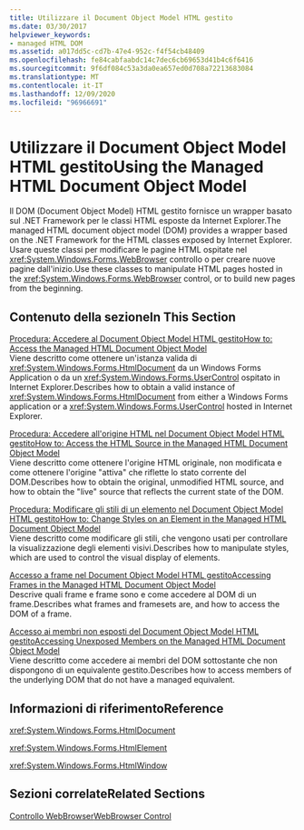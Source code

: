 ```yaml
---
title: Utilizzare il Document Object Model HTML gestito
ms.date: 03/30/2017
helpviewer_keywords:
- managed HTML DOM
ms.assetid: a017dd5c-cd7b-47e4-952c-f4f54cb48409
ms.openlocfilehash: fe84cabfaabdc14c7dec6cb69653d41b4c6f6416
ms.sourcegitcommit: 9f6df084c53a3da0ea657ed0d708a72213683084
ms.translationtype: MT
ms.contentlocale: it-IT
ms.lasthandoff: 12/09/2020
ms.locfileid: "96966691"
---
```

# <a name="using-the-managed-html-document-object-model"></a><span data-ttu-id="18e63-102">Utilizzare il Document Object Model HTML gestito</span><span class="sxs-lookup"><span data-stu-id="18e63-102">Using the Managed HTML Document Object Model</span></span>
<span data-ttu-id="18e63-103">Il DOM (Document Object Model) HTML gestito fornisce un wrapper basato sul .NET Framework per le classi HTML esposte da Internet Explorer.</span><span class="sxs-lookup"><span data-stu-id="18e63-103">The managed HTML document object model (DOM) provides a wrapper based on the .NET Framework for the HTML classes exposed by Internet Explorer.</span></span> <span data-ttu-id="18e63-104">Usare queste classi per modificare le pagine HTML ospitate nel <xref:System.Windows.Forms.WebBrowser> controllo o per creare nuove pagine dall'inizio.</span><span class="sxs-lookup"><span data-stu-id="18e63-104">Use these classes to manipulate HTML pages hosted in the <xref:System.Windows.Forms.WebBrowser> control, or to build new pages from the beginning.</span></span>  
  
## <a name="in-this-section"></a><span data-ttu-id="18e63-105">Contenuto della sezione</span><span class="sxs-lookup"><span data-stu-id="18e63-105">In This Section</span></span>  
 [<span data-ttu-id="18e63-106">Procedura: Accedere al Document Object Model HTML gestito</span><span class="sxs-lookup"><span data-stu-id="18e63-106">How to: Access the Managed HTML Document Object Model</span></span>](how-to-access-the-managed-html-document-object-model.md)  
 <span data-ttu-id="18e63-107">Viene descritto come ottenere un'istanza valida di <xref:System.Windows.Forms.HtmlDocument> da un Windows Forms Application o da un <xref:System.Windows.Forms.UserControl> ospitato in Internet Explorer.</span><span class="sxs-lookup"><span data-stu-id="18e63-107">Describes how to obtain a valid instance of <xref:System.Windows.Forms.HtmlDocument> from either a Windows Forms application or a <xref:System.Windows.Forms.UserControl> hosted in Internet Explorer.</span></span>  
  
 [<span data-ttu-id="18e63-108">Procedura: Accedere all'origine HTML nel Document Object Model HTML gestito</span><span class="sxs-lookup"><span data-stu-id="18e63-108">How to: Access the HTML Source in the Managed HTML Document Object Model</span></span>](how-to-access-the-html-source-in-the-managed-html-document-object-model.md)  
 <span data-ttu-id="18e63-109">Viene descritto come ottenere l'origine HTML originale, non modificata e come ottenere l'origine "attiva" che riflette lo stato corrente del DOM.</span><span class="sxs-lookup"><span data-stu-id="18e63-109">Describes how to obtain the original, unmodified HTML source, and how to obtain the "live" source that reflects the current state of the DOM.</span></span>  
  
 [<span data-ttu-id="18e63-110">Procedura: Modificare gli stili di un elemento nel Document Object Model HTML gestito</span><span class="sxs-lookup"><span data-stu-id="18e63-110">How to: Change Styles on an Element in the Managed HTML Document Object Model</span></span>](how-to-change-styles-on-an-element-in-the-managed-html-document-object-model.md)  
 <span data-ttu-id="18e63-111">Viene descritto come modificare gli stili, che vengono usati per controllare la visualizzazione degli elementi visivi.</span><span class="sxs-lookup"><span data-stu-id="18e63-111">Describes how to manipulate styles, which are used to control the visual display of elements.</span></span>  
  
 [<span data-ttu-id="18e63-112">Accesso a frame nel Document Object Model HTML gestito</span><span class="sxs-lookup"><span data-stu-id="18e63-112">Accessing Frames in the Managed HTML Document Object Model</span></span>](accessing-frames-in-the-managed-html-document-object-model.md)  
 <span data-ttu-id="18e63-113">Descrive quali frame e frame sono e come accedere al DOM di un frame.</span><span class="sxs-lookup"><span data-stu-id="18e63-113">Describes what frames and framesets are, and how to access the DOM of a frame.</span></span>  
  
 [<span data-ttu-id="18e63-114">Accesso ai membri non esposti del Document Object Model HTML gestito</span><span class="sxs-lookup"><span data-stu-id="18e63-114">Accessing Unexposed Members on the Managed HTML Document Object Model</span></span>](accessing-unexposed-members-on-the-managed-html-document-object-model.md)  
 <span data-ttu-id="18e63-115">Viene descritto come accedere ai membri del DOM sottostante che non dispongono di un equivalente gestito.</span><span class="sxs-lookup"><span data-stu-id="18e63-115">Describes how to access members of the underlying DOM that do not have a managed equivalent.</span></span>  
  
## <a name="reference"></a><span data-ttu-id="18e63-116">Informazioni di riferimento</span><span class="sxs-lookup"><span data-stu-id="18e63-116">Reference</span></span>  
 <xref:System.Windows.Forms.HtmlDocument>  
  
 <xref:System.Windows.Forms.HtmlElement>  
  
 <xref:System.Windows.Forms.HtmlWindow>  
  
## <a name="related-sections"></a><span data-ttu-id="18e63-117">Sezioni correlate</span><span class="sxs-lookup"><span data-stu-id="18e63-117">Related Sections</span></span>  
 [<span data-ttu-id="18e63-118">Controllo WebBrowser</span><span class="sxs-lookup"><span data-stu-id="18e63-118">WebBrowser Control</span></span>](webbrowser-control-windows-forms.md)  

